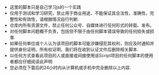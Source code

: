 * 这里的脚本只是自己学习js的一个实践
* 仅用于测试和学习研究，禁止用于商业用途，不能保证其合法性，准确性，完整性和有效性，请根据情况自行判断.
* 仓库内所有资源文件，禁止任何公众号、自媒体进行任何形式的转载、发布。
* 对任何脚本问题概不负责，包括但不限于由任何脚本错误导致的任何损失或损害.
* 如果任何单位或个人认为该项目的脚本可能涉嫌侵犯其权利，则应及时通知并提供身份证明，所有权证明，我们将在收到认证文件后删除相关脚本.
* 以任何方式查看此项目的人或直接或间接使用该Script项目的任何脚本的使用者都应仔细阅读此声明
* 您必须在下载后的24小时内从计算机或手机中完全删除以上内容.
